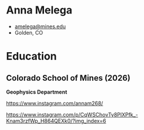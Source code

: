 # Anna Melega
- amelega@mines.edu
- Golden, CO

# Education
## Colorado School of Mines (2026)
**Geophysics Department**

https://www.instagram.com/annam268/

https://www.instagram.com/p/CqWSChovTy8PlXPfk_-Knam3rzfWp_H864QEXk0/?img_index=6

